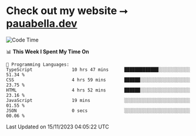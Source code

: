 # Check out my website ⭢ [pauabella.dev](https://pauabella.dev)

<!--START_SECTION:waka-->
![Code Time](http://img.shields.io/badge/Code%20Time-2%2C672%20hrs%2052%20mins-blue)

📊 **This Week I Spent My Time On** 

```text
💬 Programming Languages: 
TypeScript               10 hrs 47 mins      █████████████░░░░░░░░░░░░   51.34 % 
CSS                      4 hrs 59 mins       ██████░░░░░░░░░░░░░░░░░░░   23.75 % 
HTML                     4 hrs 52 mins       ██████░░░░░░░░░░░░░░░░░░░   23.16 % 
JavaScript               19 mins             ░░░░░░░░░░░░░░░░░░░░░░░░░   01.55 % 
JSON                     0 secs              ░░░░░░░░░░░░░░░░░░░░░░░░░   00.06 % 
```


 Last Updated on 15/11/2023 04:05:22 UTC
<!--END_SECTION:waka-->
